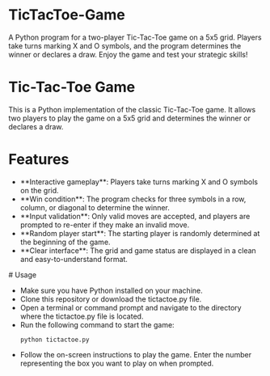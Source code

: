 # TicTacToe-Game
A Python program for a two-player Tic-Tac-Toe game on a 5x5 grid. Players take turns marking X and O symbols, and the program determines the winner or declares a draw. Enjoy the game and test your strategic skills!

# Tic-Tac-Toe Game
This is a Python implementation of the classic Tic-Tac-Toe game. It allows two players to play the game on a 5x5 grid and determines the winner or declares a draw.

# Features
<ul>
<li>**Interactive gameplay**: Players take turns marking X and O symbols on the grid.</li>
<li>**Win condition**: The program checks for three symbols in a row, column, or diagonal to determine the winner.</li>
<li>**Input validation**: Only valid moves are accepted, and players are prompted to re-enter if they make an invalid move.</li>
<li>**Random player start**: The starting player is randomly determined at the beginning of the game.</li>
<li>**Clear interface**: The grid and game status are displayed in a clean and easy-to-understand format.</li>
</ul>
# Usage
<ul>
<li>Make sure you have Python installed on your machine.</li>
<li>Clone this repository or download the tictactoe.py file.</li>
<li>Open a terminal or command prompt and navigate to the directory where the tictactoe.py file is located.</li>
<li>Run the following command to start the game:

```
python tictactoe.py
```
</li>

<li>Follow the on-screen instructions to play the game. Enter the number representing the box you want to play on when prompted.</li>
</ul>
